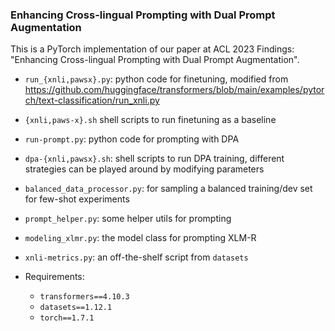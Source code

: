 ### Enhancing Cross-lingual Prompting with Dual Prompt Augmentation

This is a PyTorch implementation of our paper at ACL 2023 Findings: "Enhancing Cross-lingual Prompting with Dual Prompt Augmentation". 

- `run_{xnli,pawsx}.py`: python code for finetuning, modified from https://github.com/huggingface/transformers/blob/main/examples/pytorch/text-classification/run_xnli.py
- `{xnli,paws-x}.sh` shell scripts to run finetuning as a baseline
- `run-prompt.py`: python code for prompting with DPA
- `dpa-{xnli,pawsx}.sh`: shell scripts to run DPA training, different strategies can be played around by modifying parameters
- `balanced_data_processor.py`: for sampling a balanced training/dev set for few-shot experiments
- `prompt_helper.py`: some helper utils for prompting
- `modeling_xlmr.py`: the model class for prompting XLM-R
- `xnli-metrics.py`: an off-the-shelf script from `datasets`

- Requirements:
  - `transformers==4.10.3`
  - `datasets==1.12.1`
  - `torch==1.7.1`


